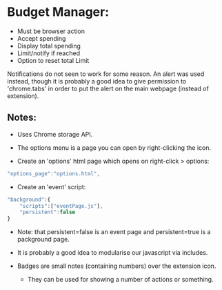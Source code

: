# Budget Manager:

- Must be browser action
- Accept spending
- Display total spending
- Limit/notify if reached
- Option to reset total Limit

Notifications do not seen to work for some reason. An alert was used instead, though it is probably a good idea to give permission to 'chrome.tabs' in order to put the alert on the main webpage (instead of extension).

## Notes:
- Uses Chrome storage API.

- The options menu is a page you can open by right-clicking the icon.

- Create an 'options' html page which opens on right-click > options:
```javascript
"options_page":"options.html",
```

- Create an 'event' script:
```javascript
"background":{
	"scripts":["eventPage.js"],
	"persistent":false
}
```
- Note: that persistent=false is an event page and persistent=true is a packground page.

- It is probably a good idea to modularise our javascript via includes.

- Badges are small notes (containing numbers) over the extension icon.
	- They can be used for showing a number of actions or something.